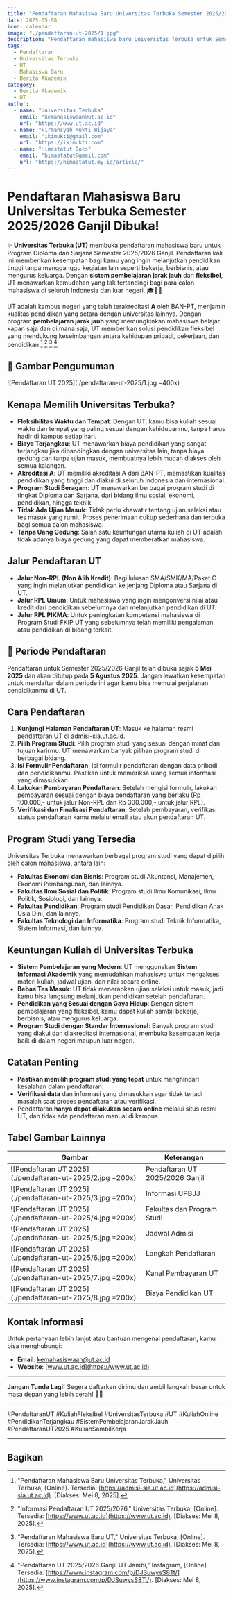 ```yaml
---
title: "Pendaftaran Mahasiswa Baru Universitas Terbuka Semester 2025/2026 Ganjil Dibuka!"
date: 2025-05-08
icon: calendar
image: "./pendaftaran-ut-2025/1.jpg"
description: "Pendaftaran mahasiswa baru Universitas Terbuka untuk Semester 2025/2026 Ganjil telah dibuka. Dapatkan informasi lengkap mengenai pendaftaran, program studi, dan cara mendaftar."
tags:
  - Pendaftaran
  - Universitas Terbuka
  - UT
  - Mahasiswa Baru
  - Berita Akademik
category:
  - Berita Akademik
  - UT
author:
  - name: "Universitas Terbuka"
    email: "kemahasiswaan@ut.ac.id"
    url: "https://www.ut.ac.id"
  - name: "Firmansyah Mukti Wijaya"  
    email: "ikimukti@gmail.com"  
    url: "https://ikimukti.com"  
  - name: "Himastatut Docs"  
    email: "himastatut@gmail.com"  
    url: "https://himastatut.my.id/article/"  
---
```


# Pendaftaran Mahasiswa Baru Universitas Terbuka Semester 2025/2026 Ganjil Dibuka!

✨ **Universitas Terbuka (UT)** membuka pendaftaran mahasiswa baru untuk Program Diploma dan Sarjana Semester 2025/2026 Ganjil. Pendaftaran kali ini memberikan kesempatan bagi kamu yang ingin melanjutkan pendidikan tinggi tanpa mengganggu kegiatan lain seperti bekerja, berbisnis, atau mengurus keluarga. Dengan **sistem pembelajaran jarak jauh** dan **fleksibel**, UT menawarkan kemudahan yang tak tertandingi bagi para calon mahasiswa di seluruh Indonesia dan luar negeri. 🎓🏡💼

UT adalah kampus negeri yang telah terakreditasi **A** oleh BAN-PT, menjamin kualitas pendidikan yang setara dengan universitas lainnya. Dengan program **pembelajaran jarak jauh** yang memungkinkan mahasiswa belajar kapan saja dan di mana saja, UT memberikan solusi pendidikan fleksibel yang mendukung keseimbangan antara kehidupan pribadi, pekerjaan, dan pendidikan [^1] [^2] [^3] [^4].

## 📸 Gambar Pengumuman
![Pendaftaran UT 2025](./pendaftaran-ut-2025/1.jpg =400x)

## Kenapa Memilih Universitas Terbuka?
- **Fleksibilitas Waktu dan Tempat**: Dengan UT, kamu bisa kuliah sesuai waktu dan tempat yang paling sesuai dengan kehidupanmu, tanpa harus hadir di kampus setiap hari.
- **Biaya Terjangkau**: UT menawarkan biaya pendidikan yang sangat terjangkau jika dibandingkan dengan universitas lain, tanpa biaya gedung dan tanpa ujian masuk, membuatnya lebih mudah diakses oleh semua kalangan.
- **Akreditasi A**: UT memiliki akreditasi A dari BAN-PT, memastikan kualitas pendidikan yang tinggi dan diakui di seluruh Indonesia dan internasional.
- **Program Studi Beragam**: UT menawarkan berbagai program studi di tingkat Diploma dan Sarjana, dari bidang ilmu sosial, ekonomi, pendidikan, hingga teknik.
- **Tidak Ada Ujian Masuk**: Tidak perlu khawatir tentang ujian seleksi atau tes masuk yang rumit. Proses penerimaan cukup sederhana dan terbuka bagi semua calon mahasiswa.
- **Tanpa Uang Gedung**: Salah satu keuntungan utama kuliah di UT adalah tidak adanya biaya gedung yang dapat memberatkan mahasiswa.

## Jalur Pendaftaran UT
- **Jalur Non-RPL (Non Alih Kredit)**: Bagi lulusan SMA/SMK/MA/Paket C yang ingin melanjutkan pendidikan ke jenjang Diploma atau Sarjana di UT.
- **Jalur RPL Umum**: Untuk mahasiswa yang ingin mengonversi nilai atau kredit dari pendidikan sebelumnya dan melanjutkan pendidikan di UT.
- **Jalur RPL PIKMA**: Untuk peningkatan kompetensi mahasiswa di Program Studi FKIP UT yang sebelumnya telah memiliki pengalaman atau pendidikan di bidang terkait.

## 📅 Periode Pendaftaran
Pendaftaran untuk Semester 2025/2026 Ganjil telah dibuka sejak **5 Mei 2025** dan akan ditutup pada **5 Agustus 2025**. Jangan lewatkan kesempatan untuk mendaftar dalam periode ini agar kamu bisa memulai perjalanan pendidikanmu di UT.

## Cara Pendaftaran
1. **Kunjungi Halaman Pendaftaran UT**: Masuk ke halaman resmi pendaftaran UT di [admisi-sia.ut.ac.id](https://admisi-sia.ut.ac.id).
2. **Pilih Program Studi**: Pilih program studi yang sesuai dengan minat dan tujuan karirmu. UT menawarkan banyak pilihan program studi di berbagai bidang.
3. **Isi Formulir Pendaftaran**: Isi formulir pendaftaran dengan data pribadi dan pendidikanmu. Pastikan untuk memeriksa ulang semua informasi yang dimasukkan.
4. **Lakukan Pembayaran Pendaftaran**: Setelah mengisi formulir, lakukan pembayaran sesuai dengan biaya pendaftaran yang berlaku (Rp 100.000,- untuk jalur Non-RPL dan Rp 300.000,- untuk jalur RPL).
5. **Verifikasi dan Finalisasi Pendaftaran**: Setelah pembayaran, verifikasi status pendaftaran kamu melalui email atau akun pendaftaran UT.

## Program Studi yang Tersedia
Universitas Terbuka menawarkan berbagai program studi yang dapat dipilih oleh calon mahasiswa, antara lain:
- **Fakultas Ekonomi dan Bisnis**: Program studi Akuntansi, Manajemen, Ekonomi Pembangunan, dan lainnya.
- **Fakultas Ilmu Sosial dan Politik**: Program studi Ilmu Komunikasi, Ilmu Politik, Sosiologi, dan lainnya.
- **Fakultas Pendidikan**: Program studi Pendidikan Dasar, Pendidikan Anak Usia Dini, dan lainnya.
- **Fakultas Teknologi dan Informatika**: Program studi Teknik Informatika, Sistem Informasi, dan lainnya.

## Keuntungan Kuliah di Universitas Terbuka
- **Sistem Pembelajaran yang Modern**: UT menggunakan **Sistem Informasi Akademik** yang memudahkan mahasiswa untuk mengakses materi kuliah, jadwal ujian, dan nilai secara online.
- **Bebas Tes Masuk**: UT tidak menerapkan ujian seleksi untuk masuk, jadi kamu bisa langsung melanjutkan pendidikan setelah pendaftaran.
- **Pendidikan yang Sesuai dengan Gaya Hidup**: Dengan sistem pembelajaran yang fleksibel, kamu dapat kuliah sambil bekerja, berbisnis, atau mengurus keluarga.
- **Program Studi dengan Standar Internasional**: Banyak program studi yang diakui dan diakreditasi internasional, membuka kesempatan kerja baik di dalam negeri maupun luar negeri.

## Catatan Penting
- **Pastikan memilih program studi yang tepat** untuk menghindari kesalahan dalam pendaftaran.
- **Verifikasi data** dan informasi yang dimasukkan agar tidak terjadi masalah saat proses pendaftaran atau verifikasi.
- Pendaftaran **hanya dapat dilakukan secara online** melalui situs resmi UT, dan tidak ada pendaftaran manual di kampus.

## Tabel Gambar Lainnya

| Gambar | Keterangan |
|--------|------------|
| ![Pendaftaran UT 2025](./pendaftaran-ut-2025/2.jpg =200x) | Pendaftaran UT 2025/2026 Ganjil |
| ![Pendaftaran UT 2025](./pendaftaran-ut-2025/3.jpg =200x) | Informasi UPBJJ |
| ![Pendaftaran UT 2025](./pendaftaran-ut-2025/4.jpg =200x) | Fakultas dan Program Studi |
| ![Pendaftaran UT 2025](./pendaftaran-ut-2025/5.jpg =200x) | Jadwal Admisi |
| ![Pendaftaran UT 2025](./pendaftaran-ut-2025/6.jpg =200x) | Langkah Pendaftaran |
| ![Pendaftaran UT 2025](./pendaftaran-ut-2025/7.jpg =200x) | Kanal Pembayaran UT |
| ![Pendaftaran UT 2025](./pendaftaran-ut-2025/8.jpg =200x) | Biaya Pendidikan UT |

## **Kontak Informasi**
Untuk pertanyaan lebih lanjut atau bantuan mengenai pendaftaran, kamu bisa menghubungi:
- **Email**: [kemahasiswaan@ut.ac.id](mailto:kemahasiswaan@ut.ac.id)
- **Website**: [www.ut.ac.id](https://www.ut.ac.id)

---

**Jangan Tunda Lagi!** Segera daftarkan dirimu dan ambil langkah besar untuk masa depan yang lebih cerah! 🚀✨

---

#PendaftaranUT #KuliahFleksibel #UniversitasTerbuka #UT #KuliahOnline #PendidikanTerjangkau #SistemPembelajaranJarakJauh #PendaftaranUT2025 #KuliahSambilKerja

---
[^1]: "Pendaftaran Mahasiswa Baru Universitas Terbuka," Universitas Terbuka, [Online]. Tersedia: [https://admisi-sia.ut.ac.id](https://admisi-sia.ut.ac.id). [Diakses: Mei 8, 2025].  
[^2]: "Informasi Pendaftaran UT 2025/2026," Universitas Terbuka, [Online]. Tersedia: [https://www.ut.ac.id](https://www.ut.ac.id). [Diakses: Mei 8, 2025].  
[^3]: "Pendaftaran Mahasiswa Baru UT," Universitas Terbuka, [Online]. Tersedia: [https://www.ut.ac.id](https://www.ut.ac.id). [Diakses: Mei 8, 2025].
[^4]: "Pendaftaran UT 2025/2026 Ganjil UT Jambi," Instagram, [Online]. Tersedia: [https://www.instagram.com/p/DJSuwysS8Tt/](https://www.instagram.com/p/DJSuwysS8Tt/). [Diakses: Mei 8, 2025]. 

## Bagikan
<Share colorful />
<GitContributors />
<GitChangelog />
